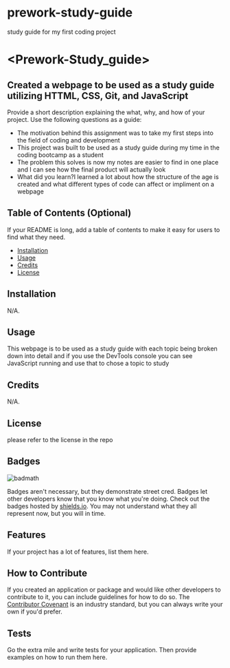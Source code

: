 # prework-study-guide
study guide for my first coding project
# <Prework-Study_guide>

## Created a webpage to be used as a study guide utilizing HTTML, CSS, Git, and JavaScript

Provide a short description explaining the what, why, and how of your project. Use the following questions as a guide:

- The motivation behind this assignment was to take my first steps into the field of coding and development
- This project was built to be used as a study guide during my time in the coding bootcamp as a student
- The problem this solves is now my notes are easier to find in one place and I can see how the final product will actually look
- What did you learn?I learned a lot about how the structure of the age is created and what different types of code can affect or impliment on a webpage

## Table of Contents (Optional)

If your README is long, add a table of contents to make it easy for users to find what they need.

- [Installation](#installation)
- [Usage](#usage)
- [Credits](#credits)
- [License](#license)

## Installation

N/A.

## Usage

This webpage is to be used as a study guide with each topic being broken down into detail and if you use the DevTools console you can see JavaScript running and use that to chose a topic to study



## Credits

N/A.

## License

please refer to the license in the repo

## Badges

![badmath](https://img.shields.io/github/languages/top/nielsenjared/badmath)

Badges aren't necessary, but they demonstrate street cred. Badges let other developers know that you know what you're doing. Check out the badges hosted by [shields.io](https://shields.io/). You may not understand what they all represent now, but you will in time.

## Features

If your project has a lot of features, list them here.

## How to Contribute

If you created an application or package and would like other developers to contribute to it, you can include guidelines for how to do so. The [Contributor Covenant](https://www.contributor-covenant.org/) is an industry standard, but you can always write your own if you'd prefer.

## Tests

Go the extra mile and write tests for your application. Then provide examples on how to run them here.